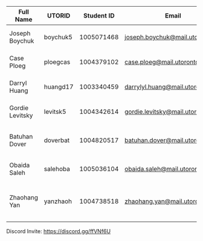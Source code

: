 | Full Name         | UTORID	| Student ID    | Email                             | Best way to Contact   |
| ----------------- | --------- | ------------- | --------------------------------- | --------------------- |
| Joseph Boychuk    | boychuk5  | 1005071468    | joseph.boychuk@mail.utoronto.ca   | Phone: (647)-636-0931 |
| Case Ploeg        | ploegcas  | 1004379102    | case.ploeg@mail.utoronto.ca       | Phone: (705)-795-8015 |
| Darryl Huang      | huangd17  | 1003340459    | darrylyl.huang@mail.utoronto.ca   | Phone: (416)-389-0996 |
| Gordie Levitsky   | levitsk5  | 1004342614    | gordie.levitsky@mail.utoronto.ca  | Phone: (647)-654-9449 |
| Batuhan Dover     | doverbat  | 1004820517    | batuhan.dover@mail.utoronto.ca  | discord or messenger (out of Canada) |
| Obaida Saleh      | salehoba  | 1005036104    | obaida.saleh@mail.utoronto.ca     | Phone: (647-667-3471) |
| Zhaohang Yan      | yanzhaoh  | 1004738518    | zhaohang.yan@mail.utoronto.ca     | Phone: discord or messenger (out of Canada) |
Discord Invite: https://discord.gg/ffVNf6U
